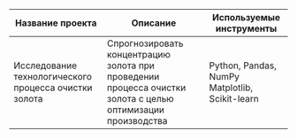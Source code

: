 | Название проекта | Описание | Используемые инструменты |
| --------------------- | ---------------------- |-----------------------------|
|Исследование технологического<br> процесса очистки золота|Спрогнозировать концентрацию золота при проведении <br>процесса очистки золота с целью оптимизации <br>производства|Python, Pandas, NumPy <br> Matplotlib, Scikit-learn|

